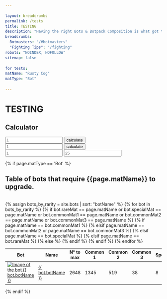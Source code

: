 ```yaml
---

layout: breadcrumbs
permalink: /tests
title: TESTING
description: "Having the right Bots & Botpack Composition is what got the best Botmasters where they are today. Learn everything you need to be one of them in here!" 
breadcrumbs:
  Botmasters: "/#botmasters"
  "Fighting Tips": "/fighting"
robots: "NOINDEX, NOFOLLOW"
sitemap: false

for tests:
matName: "Rusty Cog"
matType: "Bot"

---
```


# TESTING


## Calculator

<div id="calculator-demo">
	<input class="demo-class" type="text" placeholder="1">
	<button class="demo-class" >calculate</button>
	<span class="demo-class" ></span>
</div>
<div id="calculator2">
	<input type="text" placeholder="1">
	<button>calculate</button>
	<span></span>
</div>

<script type="text/javascript">

const pageConstants = {
	'coef':4
}

const $input = document.querySelector('#calculator-demo input.demo-class');
const $button = document.querySelector('#calculator-demo button.demo-class');
const $output = document.querySelector('#calculator-demo span.demo-class');

function calc(){
		$output.innerText = $input.value * pageConstants.coef;
}
function alertcalc(){
		alert($input.value * pageConstants.coef);
}

$input.addEventListener('input', calc);
$button.addEventListener('click', alertcalc);

</script>






<div id="calculator-mats">
	<input class="mats-min" type="text" placeholder="1">
	<input class="mats-max" type="text" placeholder="25">
	<span class="mats-min" ></span>
</div>

<script type="text/javascript">

const pageConstants = {
	'coef':4
}

const $input = document.querySelector('#calculator-mats input.mats-min');
const $input = document.querySelector('#calculator-mats input.mats-max');
const $output = document.querySelector('#calculator-mats span.mats-min');

function calc(){
		$output.innerText = $input.value * pageConstants.coef;
}
function alertcalc(){
		alert($input.value * pageConstants.coef);
}

$input.addEventListener('input', calc);
$button.addEventListener('click', alertcalc);

</script>





























{% if page.matType == 'Bot' %}
<br>
<h2 id="{{page.path}}"table>Table of bots that require {{page.matName}} to upgrade.</h1>
<br>
{% assign bots_by_rarity = site.bots | sort: "botName" %}
 <table class="collection-list no-inline">
  <thead>
    <tr>
      <th>Bot</th>
      <th>Name</th>
      <th>N° to max</th>
      <th>Common 1</th>
      <th>Common 2</th>
      <th>Common 3</th>
      <th>Special</th>
      <th>Rare</th>
      <th>Essence</th>
    </tr>
  </thead>
  <tbody>
    {% for bot in bots_by_rarity %}
    {% if bot.rareMat == page.matName or bot.specialMat == page.matName or bot.commonMat1 == page.matName or bot.commonMat2 == page.matName or bot.commonMat3 == page.matName %}
      <tr class="collection-list-entry rarity_{{bot.botRarity}}">
          <td class="table-pic">
       <a href="{{ site.baseurl }}{{ bot.url }}" title="Everything about the bot {{ bot.botName }}"> 
        <img loading="lazy"   src="/assets/img/bots{{ bot.url }}.png" alt="Image of the bot {{ bot.botName }}"> 
       </a>
          </td>
          <td>
            <a href="{{ site.baseurl }}{{ bot.url }}" title="Everything about the bot {{ bot.botName }}"> {{ bot.botName }} </a>
          </td>
            {% if page.matName == bot.commonMat1 %}
                <td>2648</td>
            {% elsif page.matName == bot.commonMat2 or page.matName == bot.commonMat3 %}
                <td>1345</td>
            {% elsif page.matName == bot.specialMat %}
                <td>519</td>
            {% elsif page.matName == bot.rareMat %}
                <td>38</td>
            {% else %}
                <td>8</td>   
            {% endif %}        
            <td class="rarity_Common">
              <a href="/{{bot.commonMat1 | slugify}}" title="{{bot.commonMat1}}">
                <img loading="lazy"   src="/assets/img/materials/{{bot.commonMat1 | slugify}}.png" alt="{{bot.commonMat1}}" >
              </a>
            </td>
            <td class="rarity_Common">
              <a href="/{{bot.commonMat2 | slugify}}" title="{{bot.commonMat2}}">
                <img loading="lazy"   src="/assets/img/materials/{{bot.commonMat2 | slugify}}.png" alt="{{bot.commonMat2}}" >
              </a>
            </td>
            <td class="rarity_Common">
              <a href="/{{bot.commonMat3 | slugify}}" title="{{bot.commonMat3}}">
                <img loading="lazy"   src="/assets/img/materials/{{bot.commonMat3 | slugify}}.png" alt="{{bot.commonMat3}}" >
              </a>
            </td>
            <td class="rarity_Special">
              <a href="/{{bot.specialMat | slugify}}" title="{{bot.specialMat}}">
                <img loading="lazy"   src="/assets/img/materials/{{bot.specialMat | slugify}}.png" alt="{{bot.specialMat}}" >
              </a>
            </td>
            <td class="rarity_Rare">
              <a href="/{{bot.rareMat | slugify}}" title="{{bot.rareMat}}">
                <img loading="lazy"   src="/assets/img/materials/{{bot.rareMat | slugify}}.png" alt="{{bot.rareMat}}" >
              </a>
            </td>
            <td class="rarity_Epic">
              <a href="/essence" title="Default Essence page">
                <img loading="lazy"   src="/assets/img/materials/essence.png" alt="Default Essence pic" >
              </a>
            </td>
        </tr>
    {% endif %}
    {% endfor %}
  </tbody>
</table>
{% endif %}
